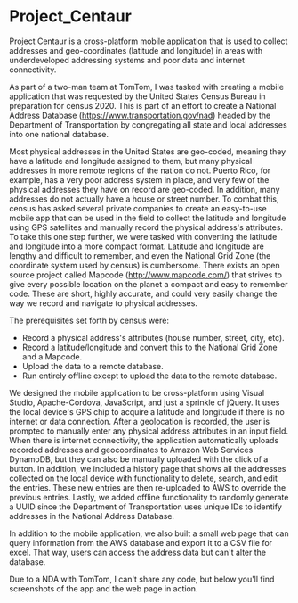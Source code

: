 # Project_Centaur
Project Centaur is a cross-platform mobile application that is used to collect addresses and geo-coordinates (latitude and longitude) in areas with underdeveloped addressing systems and poor data and internet connectivity.

As part of a two-man team at TomTom, I was tasked with creating a mobile application that was requested by the United States Census Bureau in preparation for census 2020. This is part of an effort to create a National Address Database (https://www.transportation.gov/nad) headed by the Department of Transportation by congregating all state and local addresses into one national database.

Most physical addresses in the United States are geo-coded, meaning they have a latitude and longitude assigned to them, but many physical addresses in more remote regions of the nation do not. Puerto Rico, for example, has a very poor address system in place, and very few of the physical addresses they have on record are geo-coded. In addition, many addresses do not actually have a house or street number. To combat this, census has asked several private companies to create an easy-to-use mobile app that can be used in the field to collect the latitude and longitude using GPS satellites and manually record the physical address's attributes.
To take this one step further, we were tasked with converting the latitude and longitude into a more compact format. Latitude and longitude are lengthy and difficult to remember, and even the National Grid Zone (the coordinate system used by census) is cumbersome. There exists an open source project called Mapcode (http://www.mapcode.com/) that strives to give every possible location on the planet a compact and easy to remember code. These are short, highly accurate, and could very easily change the way we record and navigate to physical addresses.

The prerequisites set forth by census were:
 - Record a physical address's attributes (house number, street, city, etc).
 - Record a latitude/longitude and convert this to the National Grid Zone and a Mapcode.
 - Upload the data to a remote database.
 - Run entirely offline except to upload the data to the remote database.

We designed the mobile application to be cross-platform using Visual Studio, Apache-Cordova, JavaScript, and just a sprinkle of jQuery. It uses the local device's GPS chip to acquire a latitude and longitude if there is no internet or data connection. After a geolocation is recorded, the user is prompted to manually enter any physical address attributes in an input field. When there is internet connectivity, the application automatically uploads recorded addresses and geocoordinates to Amazon Web Services DynamoDB, but they can also be manually uploaded with the click of a button. In addition, we included a history page that shows all the addresses collected on the local device with functionality to delete, search, and edit the entries. These new entries are then re-uploaded to AWS to override the previous entries. Lastly, we added offline functionality to randomly generate a UUID since the Department of Transportation uses unique IDs to identify addresses in the National Address Database.

In addition to the mobile application, we also built a small web page that can query information from the AWS database and export it to a CSV file for excel. That way, users can access the address data but can't alter the database.

Due to a NDA with TomTom, I can't share any code, but below you'll find screenshots of the app and the web page in action.

